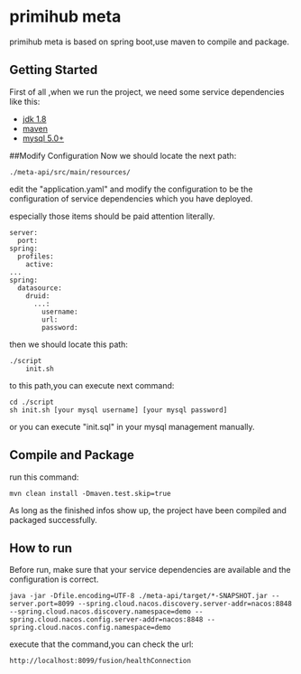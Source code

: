 # primihub meta
primihub meta is based on spring boot,use maven to compile and package.
## Getting Started
First of all ,when we run the project, we need some service dependencies like this:
- [jdk 1.8](https://www.oracle.com/java/technologies/javase/javase8u211-later-archive-downloads.html)
- [maven](https://maven.apache.org/download.cgi)
- [mysql 5.0+](https://dev.mysql.com/downloads/mysql)


##Modify Configuration
Now we should locate the next path:

    ./meta-api/src/main/resources/

edit the "application.yaml" and modify the configuration to be the configuration of service dependencies which you have deployed.

especially those items should be paid attention literally.

    server:
      port: 
    spring:
      profiles:
        active: 
    ...
    spring:
      datasource:
        druid:
          ...:
            username: 
            url: 
            password: 

then we should locate this path:

    ./script
        init.sh

to this path,you can execute next command:
    
    cd ./script
    sh init.sh [your mysql username] [your mysql password]

or you can execute "init.sql" in your mysql management manually.



## Compile and Package
run this command:

    mvn clean install -Dmaven.test.skip=true 

As long as the finished infos show up, the project have been compiled and packaged successfully.

## How to run
Before run, make sure that your service dependencies are available and the configuration is correct.

    java -jar -Dfile.encoding=UTF-8 ./meta-api/target/*-SNAPSHOT.jar --server.port=8099 --spring.cloud.nacos.discovery.server-addr=nacos:8848 --spring.cloud.nacos.discovery.namespace=demo --spring.cloud.nacos.config.server-addr=nacos:8848 --spring.cloud.nacos.config.namespace=demo

execute that the command,you can check the url:
    
    http://localhost:8099/fusion/healthConnection
